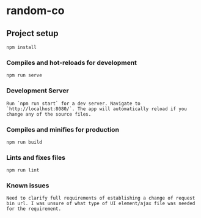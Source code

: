# random-co

## Project setup
```
npm install
```

### Compiles and hot-reloads for development
```
npm run serve
```

### Development Server
```
Run `npm run start` for a dev server. Navigate to `http://localhost:8080/`. The app will automatically reload if you change any of the source files.
```

### Compiles and minifies for production
```
npm run build
```

### Lints and fixes files
```
npm run lint
```

### Known issues
```
Need to clarify full requirements of establishing a change of request bin url. I was unsure of what type of UI element/ajax file was needed for the requirement.
```
